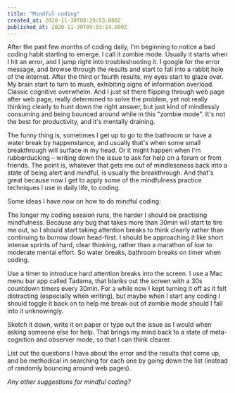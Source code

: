 ```yaml
---
title: "Mindful coding"
created_at: 2020-11-30T08:29:53.000Z
published_at: 2020-11-30T09:03:14.000Z
---
```

After the past few months of coding daily, I'm beginning to notice a bad coding habit starting to emerge. I call it zombie mode. Usually it starts when I hit an error, and I jump right into troubleshooting it. I google for the error message, and browse through the results and start to fall into a rabbit hole of the internet. After the third or fourth results, my eyes start to glaze over. My brain start to turn to mush, exhibiting signs of information overload. Classic cognitive overwhelm. And I just sit there flipping through web page after web page, really determined to solve the problem, yet not really thinking clearly to hunt down the right answer, but just kind of mindlessly consuming and being bounced around while in this "zombie mode". It's not the best for productivity, and it's mentally draining. 

The funny thing is, sometimes I get up to go to the bathroom or have a water break by happenstance, and usually that's when some small breakthrough will surface in my head. Or it might happen when I'm rubberducking – writing down the issue to ask for help on a forum or from friends. The point is, whatever that gets me out of mindlessness back into a state of being alert and mindful, is usually the breakthrough. And that's great because now I get to apply some of the mindfulness practice techniques I use in daily life, to coding. 

Some ideas I have now on how to do mindful coding:

The longer my coding session runs, the harder I should be practising mindfulness. Because any bug that takes more than 30min will start to tire me out, so I should start taking attention breaks to think clearly rather than continuing to burrow down head-first. I should be approaching it like short intense sprints of hard, clear thinking, rather than a marathon of low to moderate mental effort. So water breaks, bathroom breaks on timer when coding.

Use a timer to introduce hard attention breaks into the screen. I use a Mac menu bar app called Tadama, that blanks out the screen with a 30s countdown timers every 30min. For a while now I kept turning it off as it felt distracting (especially when writing), but maybe when I start any coding I should toggle it back on to help me break out of zombie mode should I fall into it unknowingly.

Sketch it down, write it on paper or type out the issue as I would when asking someone else for help. That brings my mind back to a state of meta-cognition and observer mode, so that I can think clearer. 

List out the questions I have about the error and the results that come up, and be methodical in searching for each one by going down the list (instead of randomly bouncing around web pages). 

_Any other suggestions for mindful coding?_
